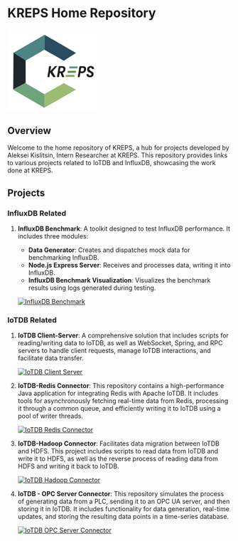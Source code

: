 # KREPS Home Repository

<p align="left">
  <img src="https://github.com/NutonFlash/kreps/blob/main/kreps-logo.png" alt="KREPS Logo" width="200"/>
</p>

## Overview

Welcome to the home repository of KREPS, a hub for projects developed by Aleksei Kislitsin, Intern Researcher at KREPS. This repository provides links to various projects related to IoTDB and InfluxDB, showcasing the work done at KREPS.

## Projects

### InfluxDB Related

1. **InfluxDB Benchmark**: A toolkit designed to test InfluxDB performance. It includes three modules:
   - **Data Generator**: Creates and dispatches mock data for benchmarking InfluxDB.
   - **Node.js Express Server**: Receives and processes data, writing it into InfluxDB.
   - **InfluxDB Benchmark Visualization**: Visualizes the benchmark results using logs generated during testing.

   <p>
     <a href="https://github.com/NutonFlash/influxdb-benchmark">
       <img src="https://github-readme-stats.vercel.app/api/pin/?username=NutonFlash&repo=influxdb-benchmark&theme=default_repocard" alt="InfluxDB Benchmark">
     </a>
   </p>

### IoTDB Related

1. **IoTDB Client-Server**: A comprehensive solution that includes scripts for reading/writing data to IoTDB, as well as WebSocket, Spring, and RPC servers to handle client requests, manage IoTDB interactions, and facilitate data transfer.

   <p>
     <a href="https://github.com/NutonFlash/iotdb-client-server">
       <img src="https://github-readme-stats.vercel.app/api/pin/?username=NutonFlash&repo=iotdb-client-server&theme=default_repocard&cache_seconds=82400" alt="IoTDB Client Server">
     </a>
   </p>

2. **IoTDB-Redis Connector**: This repository contains a high-performance Java application for integrating Redis with Apache IoTDB. It includes tools for asynchronously fetching real-time data from Redis, processing it through a common queue, and efficiently writing it to IoTDB using a pool of writer threads.

   <p>
     <a href="https://github.com/NutonFlash/iotdb-redis-connector">
       <img src="https://github-readme-stats.vercel.app/api/pin/?username=NutonFlash&repo=iotdb-redis-connector&theme=default_repocard" alt="IoTDB Redis Connector">
     </a>
   </p>

3. **IoTDB-Hadoop Connector**: Facilitates data migration between IoTDB and HDFS. This project includes scripts to read data from IoTDB and write it to HDFS, as well as the reverse process of reading data from HDFS and writing it back to IoTDB.

   <p>
     <a href="https://github.com/NutonFlash/iotdb-hadoop-connector">
       <img src="https://github-readme-stats.vercel.app/api/pin/?username=NutonFlash&repo=iotdb-hadoop-connector&theme=default_repocard" alt="IoTDB Hadoop Connector">
     </a>
   </p>

4. **IoTDB - OPC Server Connector**: This repository simulates the process of generating data from a PLC, sending it to an OPC UA server, and then storing it in IoTDB. It includes functionality for data generation, real-time updates, and storing the resulting data points in a time-series database.

   <p>
     <a href="https://github.com/NutonFlash/iotdb-opc-connector">
       <img src="https://github-readme-stats.vercel.app/api/pin/?username=NutonFlash&repo=iotdb-opc-connector&theme=default_repocard" alt="IoTDB OPC Server Connector">
     </a>
   </p>   
